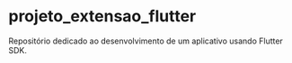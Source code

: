 # projeto_extensao_flutter
Repositório dedicado ao desenvolvimento de um aplicativo usando Flutter SDK.
